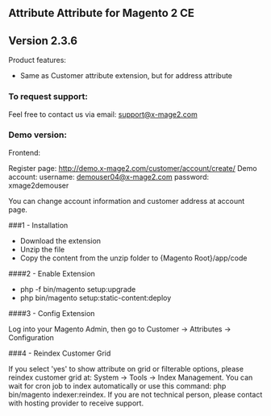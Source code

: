 ## Attribute Attribute for Magento 2 CE
## Version 2.3.6

Product features:

- Same as Customer attribute extension, but for address attribute

### To request support:

Feel free to contact us via email: support@x-mage2.com

### Demo version:
Frontend:

Register page: http://demo.x-mage2.com/customer/account/create/
Demo account:
username: demouser04@x-mage2.com
password: xmage2demouser

You can change account information and customer address at account page.

###1 - Installation

 * Download the extension
 * Unzip the file
 * Copy the content from the unzip folder to {Magento Root}/app/code

####2 -  Enable Extension
 * php -f bin/magento setup:upgrade
 * php bin/magento setup:static-content:deploy

####3 - Config Extension

Log into your Magento Admin, then go to Customer -> Attributes -> Configuration

###4 - Reindex Customer Grid

If you select 'yes' to show attribute on grid or filterable options, please reindex customer grid at: System -> Tools -> Index Management.
You can wait for cron job to index automatically or use this command: php bin/magento indexer:reindex.
If you are not technical person, please contact with hosting provider to receive support.



